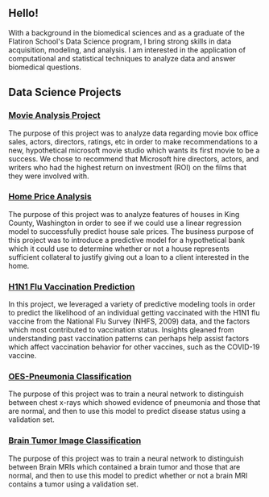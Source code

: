 ## Hello!
With a background in the biomedical sciences and as a graduate of the Flatiron School's Data Science program, I bring strong skills in data acquisition, modeling, and analysis. I am interested in the application of computational and statistical techniques to analyze data and answer biomedical questions.

## Data Science Projects

 ### [Movie Analysis Project](https://github.com/Shoemaker703/Movie_Analysis_Project)

The purpose of this project was to analyze data regarding movie box office sales, actors, directors, ratings, etc  in order to make recommendations to a new, hypothetical microsoft movie studio which wants its first movie to be a success. We chose to recommend that Microsoft hire directors, actors, and writers who had the highest return on investment (ROI) on the films that they were involved with.

### [Home Price Analysis](https://github.com/ElyLin/HomePriceAnalysis)

The purpose of this project was to analyze features of houses in King County, Washington in order to see if we could use a linear regression model to successfully predict house sale prices. The business purpose of this project was to introduce a predictive model for a hypothetical bank which it could use to determine whether or not a house represents sufficient collateral to justify giving out a loan to a client interested in the home.

### [H1N1 Flu Vaccination Prediction](https://github.com/emykes/Flu_Vaccination_ML)

In this project, we leveraged a variety of predictive modeling tools in order to predict the likelihood of an individual getting vaccinated with the H1N1 flu vaccine from the National Flu Survey (NHFS, 2009) data, and the factors which most contributed to vaccination status. Insights gleaned from understanding past vaccination patterns can perhaps help assist factors which affect vaccination behavior for other vaccines, such as the COVID-19 vaccine.

### [OES-Pneumonia Classification](https://github.com/austint1121/OES-PneumoniaClassification)

The purpose of this project was to train a neural network to distinguish between chest x-rays which showed evidence of pneumonia and those that are normal, and then to use this model to predict disease status using a validation set.

### [Brain Tumor Image Classification](https://github.com/brooke57/BrainTumorImageClassification)

The purpose of this project was to train a neural network to distinguish between Brain MRIs  which contained a brain tumor and those that are normal, and then to use this model to predict  whether or not a brain MRI contains a tumor using a validation set.



